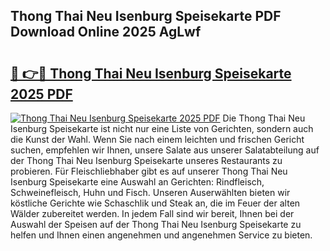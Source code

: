 ## Thong Thai Neu Isenburg Speisekarte PDF Download Online 2025 AgLwf

# <h2><a href="http://gce7jx.nevu.top/?p=Thong+Thai+Neu+Isenburg+Speisekarte">🔗 👉🔴 Thong Thai Neu Isenburg Speisekarte 2025 PDF</a></h2>

[![Thong Thai Neu Isenburg Speisekarte 2025 PDF](https://i.imgur.com/dBaPXMq.png)](http://gce7jx.nevu.top/?p=Thong+Thai+Neu+Isenburg+Speisekarte)
Die Thong Thai Neu Isenburg Speisekarte ist nicht nur eine Liste von Gerichten, sondern auch die Kunst der Wahl. Wenn Sie nach einem leichten und frischen Gericht suchen, empfehlen wir Ihnen, unsere Salate aus unserer Salatabteilung auf der Thong Thai Neu Isenburg Speisekarte unseres Restaurants zu probieren. Für Fleischliebhaber gibt es auf unserer Thong Thai Neu Isenburg Speisekarte eine Auswahl an Gerichten: Rindfleisch, Schweinefleisch, Huhn und Fisch. Unseren Auserwählten bieten wir köstliche Gerichte wie Schaschlik und Steak an, die im Feuer der alten Wälder zubereitet werden. In jedem Fall sind wir bereit, Ihnen bei der Auswahl der Speisen auf der Thong Thai Neu Isenburg Speisekarte zu helfen und Ihnen einen angenehmen und angenehmen Service zu bieten.
